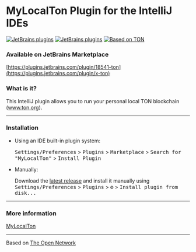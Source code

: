 # MyLocalTon Plugin for the IntelliJ IDEs

[![JetBrains plugins][plugin-version-svg]][plugin-repo]
[![JetBrains plugins][plugin-downloads-svg]][plugin-repo]
[![Based on TON][ton-svg]][ton]

### Available on JetBrains Marketplace

[https://plugins.jetbrains.com/plugin/18541-ton](https://plugins.jetbrains.com/plugin/x-ton)

### What is it?
This IntelliJ plugin allows you to run your personal local TON blockchain (www.ton.org).

---

### Installation

- Using an IDE built-in plugin system:

  <kbd>Settings/Preferences</kbd> > <kbd>Plugins</kbd> > <kbd>Marketplace</kbd> > <kbd>Search for "MyLocalTon"</kbd> >
  <kbd>Install Plugin</kbd>

- Manually:

  Download the [latest release](https://github.com/neodix42/mylocalton-intellij-plugin/releases/latest) and install it manually using
  <kbd>Settings/Preferences</kbd> > <kbd>Plugins</kbd> > <kbd>⚙️</kbd> > <kbd>Install plugin from disk...</kbd>

---

### More information

[MyLocalTon](https://github.com/neodiX42/MyLocalTon)

---

Based on [The Open Network](https://ton.org)

<!-- Badges -->
[plugin-repo]: https://plugins.jetbrains.com/plugin/x-ton
[plugin-version-svg]: https://img.shields.io/jetbrains/plugin/v/x-ton.svg
[plugin-downloads-svg]: https://img.shields.io/jetbrains/plugin/d/x-ton.svg
[ton-svg]: https://img.shields.io/badge/Based%20on-TON-blue
[ton]: https://ton.org